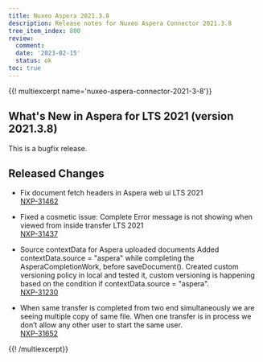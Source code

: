 ```yaml
---
title: Nuxeo Aspera 2021.3.8
description: Release notes for Nuxeo Aspera Connector 2021.3.8
tree_item_index: 800
review:
  comment:
  date: '2023-02-15'
  status: ok
toc: true
---
```



{{! multiexcerpt name='nuxeo-aspera-connector-2021-3-8'}}

## What's New in Aspera for LTS 2021 (version 2021.3.8)
This is a bugfix release.

## Released Changes

* Fix document fetch headers in Aspera web ui LTS 2021
<br/>[NXP-31462](https://jira.nuxeo.com/browse/NXP-31462)

* Fixed a cosmetic issue: Complete Error message is not showing when viewed from inside transfer LTS 2021
<br/>[NXP-31437](https://jira.nuxeo.com/browse/NXP-31437)

* Source contextData for Aspera uploaded documents
  Added contextData.source = "aspera" while completing the AsperaCompletionWork, before saveDocument(). Created custom versioning policy in local and tested it, custom versioning is happening based on the condition if contextData.source = "aspera".
<br/>[NXP-31230](https://jira.nuxeo.com/browse/NXP-31230)

* When same transfer is completed from two end simultaneously we are seeing multiple copy of same file.
When one transfer is in process we don’t allow any other user to start the same user.
<br/>[NXP-31652](https://jira.nuxeo.com/browse/NXP-31652)

{{! /multiexcerpt}}
